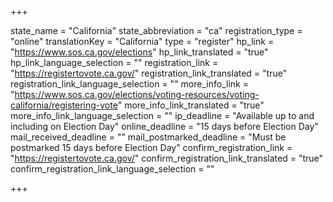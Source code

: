 +++

state_name = "California"
state_abbreviation = "ca"
registration_type = "online"
translationKey = "California"
type = "register"
hp_link = "https://www.sos.ca.gov/elections"
hp_link_translated = "true"
hp_link_language_selection = ""
registration_link = "https://registertovote.ca.gov/"
registration_link_translated = "true"
registration_link_language_selection = ""
more_info_link = "https://www.sos.ca.gov/elections/voting-resources/voting-california/registering-vote"
more_info_link_translated = "true"
more_info_link_language_selection = ""
ip_deadline = "Available up to and including on Election Day"
online_deadline = "15 days before Election Day"
mail_received_deadline = ""
mail_postmarked_deadline = "Must be postmarked 15 days before Election Day"
confirm_registration_link = "https://registertovote.ca.gov/"
confirm_registration_link_translated = "true"
confirm_registration_link_language_selection = ""

+++